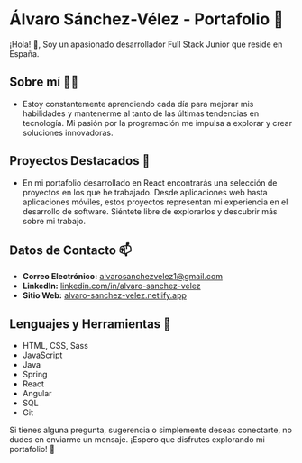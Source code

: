 # Álvaro Sánchez-Vélez - Portafolio 🚀

¡Hola! 👋, Soy un apasionado desarrollador Full Stack Junior que reside en España.

## Sobre mí 👨‍💻
- Estoy constantemente aprendiendo cada día para mejorar mis habilidades y mantenerme al tanto de las últimas tendencias en tecnología. Mi pasión por la programación me impulsa a explorar y crear soluciones innovadoras.

## Proyectos Destacados 🌱
- En mi portafolio desarrollado en React encontrarás una selección de proyectos en los que he trabajado. Desde aplicaciones web hasta aplicaciones móviles, estos proyectos representan mi experiencia en el desarrollo de software. Siéntete libre de explorarlos y descubrir más sobre mi trabajo.

## Datos de Contacto 📫
- **Correo Electrónico:** alvarosanchezvelez1@gmail.com
- **LinkedIn:** [linkedin.com/in/alvaro-sanchez-velez](https://www.linkedin.com/in/alvaro-sanchez-velez)
- **Sitio Web:** [alvaro-sanchez-velez.netlify.app](https://alvaro-sanchez-velez.netlify.app)

## Lenguajes y Herramientas 🔨
- HTML, CSS, Sass
- JavaScript
- Java
- Spring
- React
- Angular
- SQL
- Git

Si tienes alguna pregunta, sugerencia o simplemente deseas conectarte, no dudes en enviarme un mensaje. ¡Espero que disfrutes explorando mi portafolio! 🚀
